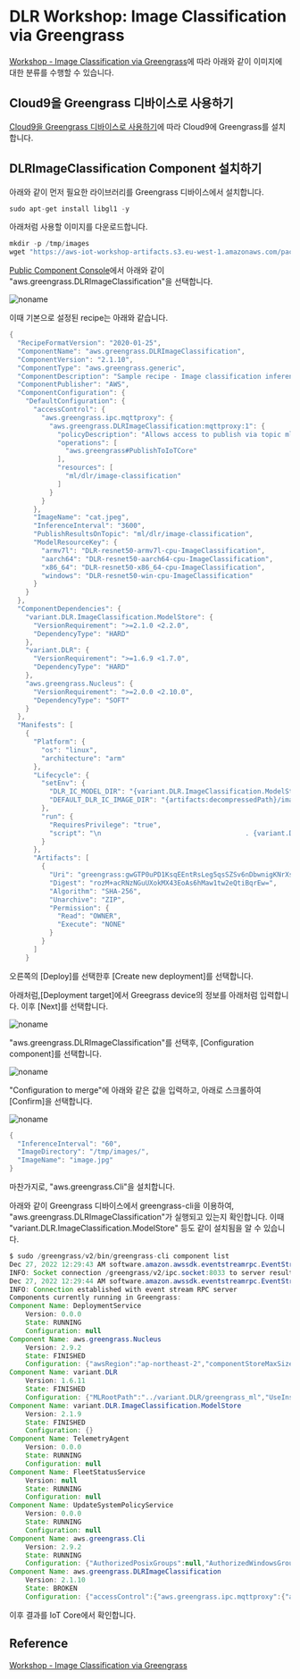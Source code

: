 # DLR Workshop: Image Classification via Greengrass

[Workshop - Image Classification via Greengrass](https://catalog.us-east-1.prod.workshops.aws/workshops/5ecc2416-f956-4273-b729-d0d30556013f/en-US/chapter7-ml/10-step1)에 따라 아래와 같이 이미지에 대한 분류를 수행할 수 있습니다. 

## Cloud9을 Greengrass 디바이스로 사용하기

[Cloud9을 Greengrass 디바이스로 사용하기](https://github.com/kyopark2014/iot-greengrass/blob/main/cloud9.md)에 따라 Cloud9에 Greengrass를 설치합니다. 


## DLRImageClassification Component 설치하기 

아래와 같이 먼저 필요한 라이브러리를 Greengrass 디바이스에서 설치합니다.

```java
sudo apt-get install libgl1 -y
```

아래처럼 사용할 이미지를 다운로드합니다.

```java
mkdir -p /tmp/images
wget "https://aws-iot-workshop-artifacts.s3.eu-west-1.amazonaws.com/packages/ggworkshop/image.jpg" -O /tmp/images/image.jpg
```

[Public Component Console](https://ap-northeast-2.console.aws.amazon.com/iot/home?region=ap-northeast-2#/greengrass/v2/components/public)에서 아래와 같이 "aws.greengrass.DLRImageClassification"을 선택합니다. 

![noname](https://user-images.githubusercontent.com/52392004/209589629-22d65571-da82-461d-81bf-ed2e5ed5d8fc.png)

이때 기본으로 설정된 recipe는 아래와 같습니다. 

```java
{
  "RecipeFormatVersion": "2020-01-25",
  "ComponentName": "aws.greengrass.DLRImageClassification",
  "ComponentVersion": "2.1.10",
  "ComponentType": "aws.greengrass.generic",
  "ComponentDescription": "Sample recipe - Image classification inference using DLR and resnet50 default model.",
  "ComponentPublisher": "AWS",
  "ComponentConfiguration": {
    "DefaultConfiguration": {
      "accessControl": {
        "aws.greengrass.ipc.mqttproxy": {
          "aws.greengrass.DLRImageClassification:mqttproxy:1": {
            "policyDescription": "Allows access to publish via topic ml/dlr/image-classification.",
            "operations": [
              "aws.greengrass#PublishToIoTCore"
            ],
            "resources": [
              "ml/dlr/image-classification"
            ]
          }
        }
      },
      "ImageName": "cat.jpeg",
      "InferenceInterval": "3600",
      "PublishResultsOnTopic": "ml/dlr/image-classification",
      "ModelResourceKey": {
        "armv7l": "DLR-resnet50-armv7l-cpu-ImageClassification",
        "aarch64": "DLR-resnet50-aarch64-cpu-ImageClassification",
        "x86_64": "DLR-resnet50-x86_64-cpu-ImageClassification",
        "windows": "DLR-resnet50-win-cpu-ImageClassification"
      }
    }
  },
  "ComponentDependencies": {
    "variant.DLR.ImageClassification.ModelStore": {
      "VersionRequirement": ">=2.1.0 <2.2.0",
      "DependencyType": "HARD"
    },
    "variant.DLR": {
      "VersionRequirement": ">=1.6.9 <1.7.0",
      "DependencyType": "HARD"
    },
    "aws.greengrass.Nucleus": {
      "VersionRequirement": ">=2.0.0 <2.10.0",
      "DependencyType": "SOFT"
    }
  },
  "Manifests": [
    {
      "Platform": {
        "os": "linux",
        "architecture": "arm"
      },
      "Lifecycle": {
        "setEnv": {
          "DLR_IC_MODEL_DIR": "{variant.DLR.ImageClassification.ModelStore:artifacts:decompressedPath}/{configuration:/ModelResourceKey/armv7l}",
          "DEFAULT_DLR_IC_IMAGE_DIR": "{artifacts:decompressedPath}/image_classification/sample_images/"
        },
        "run": {
          "RequiresPrivilege": "true",
          "script": "\n                                    . {variant.DLR:configuration:/MLRootPath}/greengrass_ml_dlr_venv/bin/activate\n                                    python3 {artifacts:decompressedPath}/image_classification/inference.py"
        }
      },
      "Artifacts": [
        {
          "Uri": "greengrass:gwGTP0uPD1KsqEEntRsLeg5qsSZSv6nDbwnigKNrXsY=/image_classification.zip",
          "Digest": "rozM+acRNzNGuUXokMX43EoAs6hMaw1tw2eQtiBqrEw=",
          "Algorithm": "SHA-256",
          "Unarchive": "ZIP",
          "Permission": {
            "Read": "OWNER",
            "Execute": "NONE"
          }
        }
      ]
    }
```    

오른쪽의 [Deploy]를 선택한후 [Create new deployment]를 선택합니다.

아래처럼,[Deployment target]에서 Greegrass device의 정보를 아래처럼 입력합니다. 이후 [Next]를 선택합니다.

![noname](https://user-images.githubusercontent.com/52392004/209589891-c2e4d67f-367c-4b86-8aeb-ea39a1c5f14f.png)

"aws.greengrass.DLRImageClassification"를 선택후, [Configuration component]를 선택합니다.

![noname](https://user-images.githubusercontent.com/52392004/209590283-5072ccd6-f89d-422d-956b-aa15dbcddeb4.png)

"Configuration to merge"에 아래와 같은 값을 입력하고, 아래로 스크롤하여 [Confirm]을 선택합니다. 

![noname](https://user-images.githubusercontent.com/52392004/204227376-1060ff56-2960-4814-a440-0984dd013715.png)

```java
{
  "InferenceInterval": "60",
  "ImageDirectory": "/tmp/images/",
  "ImageName": "image.jpg"
}
```

마찬가지로, "aws.greengrass.Cli"을 설치합니다. 

아래와 같이 Greengrass 디바이스에서 greengrass-cli을 이용하여, "aws.greengrass.DLRImageClassification"가 실행되고 있는지 확인합니다. 이때 "variant.DLR.ImageClassification.ModelStore" 등도 같이 설치됨을 알 수 있습니다. 

```java
$ sudo /greengrass/v2/bin/greengrass-cli component list
Dec 27, 2022 12:29:43 AM software.amazon.awssdk.eventstreamrpc.EventStreamRPCConnection$1 onConnectionSetup
INFO: Socket connection /greengrass/v2/ipc.socket:8033 to server result [AWS_ERROR_SUCCESS]
Dec 27, 2022 12:29:44 AM software.amazon.awssdk.eventstreamrpc.EventStreamRPCConnection$1 onProtocolMessage
INFO: Connection established with event stream RPC server
Components currently running in Greengrass:
Component Name: DeploymentService
    Version: 0.0.0
    State: RUNNING
    Configuration: null
Component Name: aws.greengrass.Nucleus
    Version: 2.9.2
    State: FINISHED
    Configuration: {"awsRegion":"ap-northeast-2","componentStoreMaxSizeBytes":"10000000000","deploymentPollingFrequencySeconds":"15","envStage":"prod","fleetStatus":{"periodicStatusPublishIntervalSeconds":86400.0},"greengrassDataPlaneEndpoint":"","greengrassDataPlanePort":"8443","httpClient":{},"iotCredEndpoint":"c198kakbg1m4dh.credentials.iot.ap-northeast-2.amazonaws.com","iotDataEndpoint":"anr3wll34rul5-ats.iot.ap-northeast-2.amazonaws.com","iotRoleAlias":"GreengrassV2TokenExchangeRoleAlias","jvmOptions":"-Dlog.store=FILE","logging":{},"mqtt":{"spooler":{}},"networkProxy":{"proxy":{}},"platformOverride":{},"runWithDefault":{"posixShell":"sh","posixUser":"ggc_user:ggc_group"},"telemetry":{}}
Component Name: variant.DLR
    Version: 1.6.11
    State: FINISHED
    Configuration: {"MLRootPath":"../variant.DLR/greengrass_ml","UseInstaller":"true","WindowsMLRootPath":"%cd%\\..\\variant.DLR\\greengrass_ml"}
Component Name: variant.DLR.ImageClassification.ModelStore
    Version: 2.1.9
    State: FINISHED
    Configuration: {}
Component Name: TelemetryAgent
    Version: 0.0.0
    State: RUNNING
    Configuration: null
Component Name: FleetStatusService
    Version: null
    State: RUNNING
    Configuration: null
Component Name: UpdateSystemPolicyService
    Version: 0.0.0
    State: RUNNING
    Configuration: null
Component Name: aws.greengrass.Cli
    Version: 2.9.2
    State: RUNNING
    Configuration: {"AuthorizedPosixGroups":null,"AuthorizedWindowsGroups":null}
Component Name: aws.greengrass.DLRImageClassification
    Version: 2.1.10
    State: BROKEN
    Configuration: {"accessControl":{"aws.greengrass.ipc.mqttproxy":{"aws.greengrass.DLRImageClassification:mqttproxy:1":{"operations":["aws.greengrass#PublishToIoTCore"],"policyDescription":"Allows access to publish via topic ml/dlr/image-classification.","resources":["ml/dlr/image-classification"]}}},"ImageDirectory":"/tmp/images/","ImageName":"image.jpg","InferenceInterval":"60","ModelResourceKey":{"aarch64":"DLR-resnet50-aarch64-cpu-ImageClassification","armv7l":"DLR-resnet50-armv7l-cpu-ImageClassification","windows":"DLR-resnet50-win-cpu-ImageClassification","x86_64":"DLR-resnet50-x86_64-cpu-ImageClassification"},"PublishResultsOnTopic":"ml/dlr/image-classification"}
```



이후 결과를 IoT Core에서 확인합니다. 

## Reference 

[Workshop - Image Classification via Greengrass](https://catalog.us-east-1.prod.workshops.aws/workshops/5ecc2416-f956-4273-b729-d0d30556013f/en-US/chapter7-ml/10-step1)
